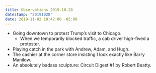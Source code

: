 ```yaml
---
title: Observations 2019-10-28
datestamp: "20191028"
date: 2019-11-02 10:42:00 -05:00
---
```


- Going downtown to protest Trump’s visit to Chicago.
	- When we temporarily blocked traffic, a cab driver high-fived a protester.
- Playing catch in the park with Andrew, Adam, and Hugh.
- The cashier at the corner store insisting I look exactly like Barry Manilow.
- An absolutely badass sculpture: Circuit Digest \#1 by Robert Beatty.
